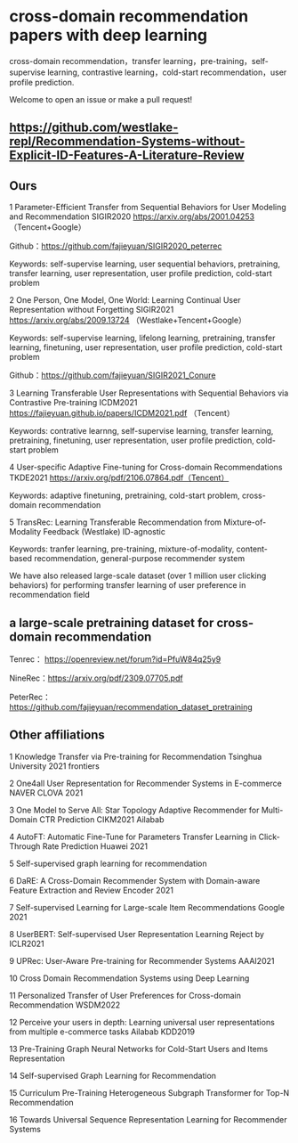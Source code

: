 # cross-domain recommendation papers with deep learning 
cross-domain recommendation，transfer learning，pre-training，self-supervise learning, contrastive learning，cold-start recommendation，user profile prediction.

Welcome to open an issue or make a pull request!

## https://github.com/westlake-repl/Recommendation-Systems-without-Explicit-ID-Features-A-Literature-Review

## Ours

1 Parameter-Efficient Transfer from Sequential Behaviors for User Modeling and Recommendation SIGIR2020 https://arxiv.org/abs/2001.04253 （Tencent+Google）

Github：https://github.com/fajieyuan/SIGIR2020_peterrec

Keywords: self-supervise learning, user sequential behaviors, pretraining, transfer learning, user representation, user profile prediction, cold-start problem

2 One Person, One Model, One World: Learning Continual User Representation without Forgetting SIGIR2021 https://arxiv.org/abs/2009.13724 （Westlake+Tencent+Google）

Keywords: self-supervise learning, lifelong learning, pretraining, transfer learning, finetuning, user representation, user profile prediction, cold-start problem

Github：https://github.com/fajieyuan/SIGIR2021_Conure

3 Learning Transferable User Representations with Sequential Behaviors via Contrastive Pre-training ICDM2021 https://fajieyuan.github.io/papers/ICDM2021.pdf （Tencent）

Keywords: contrative learnng, self-supervise learning, transfer learning, pretraining, finetuning, user representation, user profile prediction, cold-start problem

4 User-specific Adaptive Fine-tuning for Cross-domain Recommendations TKDE2021 https://arxiv.org/pdf/2106.07864.pdf（Tencent）

Keywords: adaptive finetuning, pretraining, cold-start problem, cross-domain recommendation


5 TransRec: Learning Transferable Recommendation from Mixture-of-Modality Feedback (Westlake)  ID-agnostic

Keywords: tranfer learning, pre-training, mixture-of-modality, content-based recommendation, general-purpose recommender system


We have also released large-scale dataset (over 1 million user clicking behaviors) for performing transfer learning of user preference in recommendation field

## a large-scale pretraining dataset for cross-domain recommendation 


Tenrec： https://openreview.net/forum?id=PfuW84q25y9


NineRec：https://arxiv.org/pdf/2309.07705.pdf

PeterRec：https://github.com/fajieyuan/recommendation_dataset_pretraining


## Other affiliations
1 Knowledge Transfer via Pre-training for Recommendation Tsinghua University 2021 frontiers

2 One4all User Representation for Recommender Systems in E-commerce  NAVER CLOVA 2021

3 One Model to Serve All: Star Topology Adaptive Recommender for Multi-Domain CTR Prediction CIKM2021 Ailabab

4 AutoFT: Automatic Fine-Tune for Parameters Transfer Learning in Click-Through Rate Prediction Huawei 2021

5 Self-supervised graph learning for recommendation

6 DaRE: A Cross-Domain Recommender System with Domain-aware Feature Extraction and Review Encoder 2021

7 Self-supervised Learning for Large-scale Item Recommendations  Google 2021

8 UserBERT: Self-supervised User Representation Learning Reject by ICLR2021

9 UPRec: User-Aware Pre-training for Recommender Systems AAAI2021

10 Cross Domain Recommendation Systems using Deep Learning

11 Personalized Transfer of User Preferences for Cross-domain Recommendation WSDM2022

12 Perceive your users in depth: Learning universal user representations from multiple e-commerce tasks Ailabab KDD2019

13 Pre-Training Graph Neural Networks for Cold-Start Users and Items Representation

14 Self-supervised Graph Learning for Recommendation

15 Curriculum Pre-Training Heterogeneous Subgraph Transformer for Top-N Recommendation
 
16 Towards Universal Sequence Representation Learning for Recommender Systems

